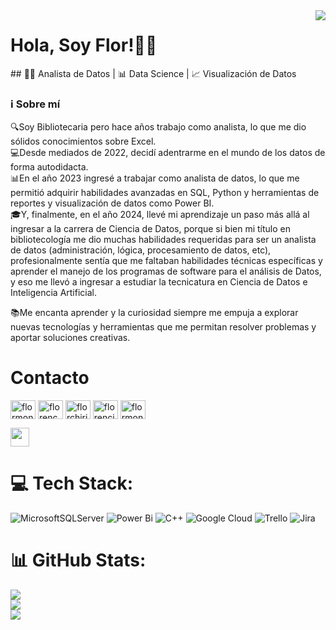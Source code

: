 <img align='right' src='https://media.licdn.com/dms/image/D4D16AQEZFKVrAbVB8A/profile-displaybackgroundimage-shrink_350_1400/0/1712249505084?e=1723680000&v=beta&t=pCTTTbkRvllFT0QtandaNqTAH07V3CRh74IF_8pynTE'>

<h1> Hola, Soy Flor!👩‍💻 </h1>
 ## 👨‍💻 Analista de Datos | 📊 Data Science | 📈 Visualización de Datos

### ℹ️ Sobre mí 

🔍Soy Bibliotecaria pero hace años trabajo como analista, lo que me dio sólidos conocimientos sobre Excel.  
💻Desde mediados de 2022, decidí adentrarme en el mundo de los datos de forma autodidacta.  
📊En el año 2023 ingresé a trabajar como analista de datos, lo que me permitió adquirir habilidades avanzadas en SQL, Python y herramientas de reportes y visualización de datos como Power BI.  
🎓Y, finalmente, en el año 2024, llevé mi aprendizaje un paso más allá al ingresar a la carrera de Ciencia de Datos, porque si bien mi título en bibliotecología me dio muchas habilidades requeridas para ser un analista de datos (administración, lógica, procesamiento de datos, etc), profesionalmente sentía que me faltaban habilidades técnicas específicas y aprender el manejo de los programas de software para el análisis de Datos, y eso me llevó a ingresar a estudiar la tecnicatura en Ciencia de Datos e Inteligencia Artificial.  

📚Me encanta aprender y la curiosidad siempre me empuja a explorar nuevas tecnologías y herramientas que me permitan resolver problemas y aportar soluciones creativas. 
 



# Contacto 
<p align="left">
<a href="https://codepen.io/flormonroe" target="blank"><img align="center" src="https://raw.githubusercontent.com/rahuldkjain/github-profile-readme-generator/master/src/images/icons/Social/codepen.svg" alt="flormonroe" height="30" width="40" /></a>
<a href="https://dev.to/florencemon" target="blank"><img align="center" src="https://raw.githubusercontent.com/rahuldkjain/github-profile-readme-generator/master/src/images/icons/Social/devto.svg" alt="florencemon" height="30" width="40" /></a>
<a href="https://twitter.com/florchirino22" target="blank"><img align="center" src="https://raw.githubusercontent.com/rahuldkjain/github-profile-readme-generator/master/src/images/icons/Social/twitter.svg" alt="florchirino22" height="30" width="40" /></a>
<a href="https://www.linkedin.com/in/florencia-chirino" target="blank"><img align="center" src="https://raw.githubusercontent.com/rahuldkjain/github-profile-readme-generator/master/src/images/icons/Social/linked-in-alt.svg" alt="florencia.chirino" height="30" width="40" /></a>
<a href="https://discord.gg/flormonroe" target="blank"><img align="center" src="https://raw.githubusercontent.com/rahuldkjain/github-profile-readme-generator/master/src/images/icons/Social/discord.svg" alt="flormonroe" height="30" width="40" /></a>
</p>

<img src="https://media.giphy.com/media/WUlplcMpOCEmTGBtBW/giphy.gif" width="30">

# 💻 Tech Stack:
![MicrosoftSQLServer](https://img.shields.io/badge/Microsoft%20SQL%20Server-CC2927?style=for-the-badge&logo=microsoft%20sql%20server&logoColor=white) ![Power Bi](https://img.shields.io/badge/power_bi-F2C811?style=for-the-badge&logo=powerbi&logoColor=black) ![C++](https://img.shields.io/badge/c++-%2300599C.svg?style=for-the-badge&logo=c%2B%2B&logoColor=white) ![Google Cloud](https://img.shields.io/badge/GoogleCloud-%234285F4.svg?style=for-the-badge&logo=google-cloud&logoColor=white) ![Trello](https://img.shields.io/badge/Trello-%23026AA7.svg?style=for-the-badge&logo=Trello&logoColor=white) ![Jira](https://img.shields.io/badge/jira-%230A0FFF.svg?style=for-the-badge&logo=jira&logoColor=white)
# 📊 GitHub Stats:
![](https://github-readme-stats.vercel.app/api?username=florencemon&theme=dark&hide_border=false&include_all_commits=false&count_private=false)<br/>
![](https://github-readme-streak-stats.herokuapp.com/?user=florencemon&theme=dark&hide_border=false)<br/>
![](https://github-readme-stats.vercel.app/api/top-langs/?username=florencemon&theme=dark&hide_border=false&include_all_commits=false&count_private=false&layout=compact)
 
